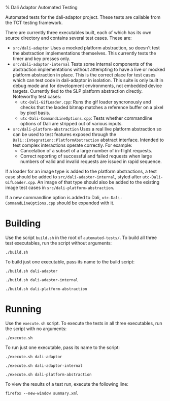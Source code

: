 % Dali Adaptor Automated Testing

Automated tests for the dali-adaptor project. These tests are callable from the
TCT testing framework.

There are currently three executables built, each of which has its own source
directory and contains several test cases. These are:

*   `src/dali-adaptor`
    Uses a mocked platform abstraction, so doesn't test the abstraction
    implementations themselves.
    This currently tests the timer and key presses only.
*   `src/dali-adaptor-internal`
    Tests some internal components of the abstraction implementations without
    attempting to have a live or mocked platform abstraction in place.
    This is the correct place for test cases which can test code in dali-adaptor
    in isolation.
    This suite is only built in debug mode and for development environments,
    not embedded device targets.
    Currently tied to the SLP platform abstraction directly.
    Noteworthy test cases:
    *   `utc-Dali-GifLoader.cpp`: Runs the gif loader syncronously and checks
        that the laoded bitmap matches a reference buffer on a pixel by pixel
        basis.
    *   `utc-Dali-CommandLineOptions.cpp`: Tests whether commandline options of
         Dali are stripped out of various inputs.
*   `src/dali-platform-abstraction`
    Uses a real live platform abstraction so can be used to test features
    exposed through the `Dali::Integration::PlatformAbstraction` abstract
    interface.
    Intended to test complex interactions operate correctly.
    For example:
    *   Cancelation of a subset of a large number of in-flight
        requests.
    *   Correct reporting of successful and failed requests when large numbers
        of valid and invalid requests are issued in rapid sequence.

If a loader for an image type is added to the platform abstractions, a test case
should be added to `src/dali-adaptor-internal`, styled after
`utc-Dali-GifLoader.cpp`. An image of that type should also be added to the
 existing image test cases in `src/dali-platform-abstraction`.

If a new commandline option is added to Dali, `utc-Dali-CommandLineOptions.cpp`
should be expanded with it.

Building
========

Use the script `build.sh` in the root of `automated-tests/`.
To build all three test executables, run the script without arguments:

    ./build.sh

To build just one executable, pass its name to the build script:

    ./build.sh dali-adaptor

    ./build.sh dali-adaptor-internal

    ./build.sh dali-platform-abstraction

Running
=======

Use the `execute.sh` script. To execute the tests in all three executables, run the script with no arguments:

    ./execute.sh

To run just one executable, pass its name to the script:

    ./execute.sh dali-adaptor

    ./execute.sh dali-adaptor-internal

    ./execute.sh dali-platform-abstraction

To view the results of a test run, execute the following line:

    firefox --new-window summary.xml
